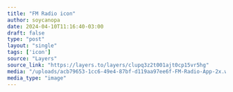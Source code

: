 ```yaml
---
title: "FM Radio icon"
author: soycanopa
date: 2024-04-10T11:16:40-03:00
draft: false
type: "post"
layout: "single"
tags: ['icon']
source: "Layers"
source_link: "https://layers.to/layers/clupq3z2t001ajt0cp15vr5hg"
media: "/uploads/acb79653-1cc6-49e4-87bf-d119aa97ee6f-FM-Radio-App-2x.webp"
media_type: "image"
---
```



